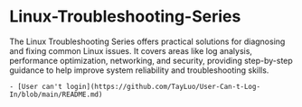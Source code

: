 # Linux-Troubleshooting-Series
The Linux Troubleshooting Series offers practical solutions for diagnosing and fixing common Linux issues. It covers areas like log analysis, performance optimization, networking, and security, providing step-by-step guidance to help improve system reliability and troubleshooting skills.

    - [User can't login](https://github.com/TayLuo/User-Can-t-Log-In/blob/main/README.md)
